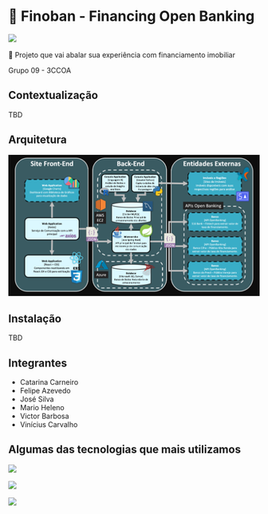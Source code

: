 <h1 align="left">
    🔗 Finoban - Financing Open Banking
</h1>
<img src="https://img.shields.io/static/v1?label=Project&message=FINOBAN&color=blue&style=for-the-badge&logo=ghost"/>
<p align="left">🚀 Projeto que vai abalar sua experiência com financiamento imobiliar</p>

Grupo 09 - 3CCOA

## Contextualização
TBD

## Arquitetura
<p align="center">
  <img width="800" src="./.github/architecture.png">
</p>


## Instalação
TBD

## Integrantes

* Catarina Carneiro
* Felipe Azevedo
* José Silva
* Mario Heleno
* Victor Barbosa
* Vinícius Carvalho

<h2>
  Algumas das tecnologias que mais utilizamos
</h2>

<img src="https://upload.wikimedia.org/wikipedia/commons/thumb/6/6d/.net_logo.svg/1200px-.net_logo.svg.png" style="height:50px"></img>

<img src="https://marcas-logos.net/wp-content/uploads/2020/11/Java-logo.png" style="height:100px"></img>

<img src="https://upload.wikimedia.org/wikipedia/commons/thumb/d/d9/Node.js_logo.svg/1200px-Node.js_logo.svg.png" style="height:100px"></img>
